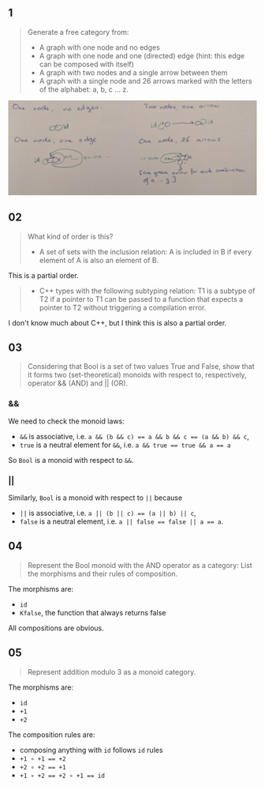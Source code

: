 ## 1

> Generate a free category from:
>  * A graph with one node and no edges
>  * A graph with one node and one (directed) edge (hint: this edge can be composed with itself)
>  * A graph with two nodes and a single arrow between them
>  * A graph with a single node and 26 arrows marked with the letters of the alphabet: a, b, c … z.

![](q1.jpg)

## 02

> What kind of order is this?
>  * A set of sets with the inclusion relation: A is included in B if every element of A is also an element of B.

This is a partial order.

>  * C++ types with the following subtyping relation: T1 is a subtype of T2 if a pointer to T1 can be passed to a function  that expects a pointer to T2 without triggering a compilation error.

I don't know much about C++, but I think this is also a partial order.

## 03

> Considering that Bool is a set of two values True and False, show that it forms two (set-theoretical) monoids with respect to, respectively, operator && (AND) and || (OR).

### &&

We need to check the monoid laws:

 * `&&` is associative, i.e. `a && (b && c) == a && b && c == (a && b) && c`,
 * `true` is a neutral element for `&&`, i.e. `a && true == true && a == a`

So `Bool` is a monoid with respect to `&&`.

### ||

Similarly, `Bool` is a monoid with respect to `||` because

 * `||` is associative, i.e. `a || (b || c) == (a || b) || c`,
 * `false` is a neutral element, i.e. `a || false == false || a == a`.

## 04

> Represent the Bool monoid with the AND operator as a category: List the morphisms and their rules of composition.

The morphisms are:
 * `id`
 * `Kfalse`, the function that always returns false

All compositions are obvious.
 
## 05

> Represent addition modulo 3 as a monoid category.

The morphisms are:
 * `id`
 * `+1`
 * `+2`
 
The composition rules are:
 * composing anything with `id` follows `id` rules
 * `+1 ∘ +1 == +2`
 * `+2 ∘ +2 == +1`
 * `+1 ∘ +2 == +2 ∘ +1 == id`
